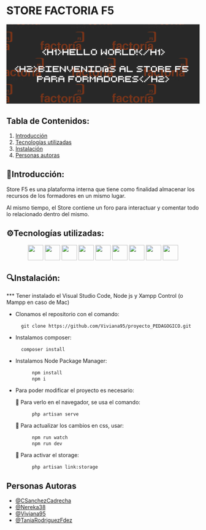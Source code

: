 # STORE FACTORIA F5
![Inicio](./public/assets/GIF.png)


## Tabla de Contenidos:
1. [Introducción](#introducción)
2. [Tecnologías utilizadas](#tecnologías-utilizadas)
3. [Instalación](#instalación)
4. [Personas autoras](#personas-autoras)


## 💠Introducción:

Store F5 es una plataforma interna que tiene como finalidad almacenar los recursos de los formadores en un mismo lugar.

Al mismo tiempo, el Store contiene un foro para interactuar y comentar todo lo relacionado dentro del mismo.

## ⚙️Tecnologías utilizadas:

<p align="center"> 
<img src="https://cdn.jsdelivr.net/gh/devicons/devicon/icons/html5/html5-original.svg" width="40" height="40"/>
<img src="https://cdn.jsdelivr.net/gh/devicons/devicon/icons/css3/css3-original.svg" width="40" height="40" />
<img src="https://cdn.jsdelivr.net/gh/devicons/devicon/icons/nodejs/nodejs-original-wordmark.svg" width="40" height="40"/>
<img src="https://cdn.jsdelivr.net/gh/devicons/devicon/icons/bootstrap/bootstrap-plain-wordmark.svg" width="40" height="40"/>
<img src="https://cdn.jsdelivr.net/gh/devicons/devicon/icons/mysql/mysql-original-wordmark.svg" width="40" height="40"/>
<img src="https://cdn.jsdelivr.net/gh/devicons/devicon/icons/php/php-original.svg" width="40" height="40"/>
<img src="https://cdn.jsdelivr.net/gh/devicons/devicon/icons/laravel/laravel-plain-wordmark.svg" width="40" height="40" />
<img src="https://cdn.jsdelivr.net/gh/devicons/devicon/icons/figma/figma-original.svg" width="40" height="40"/>
<img src="https://cdn.jsdelivr.net/gh/devicons/devicon/icons/canva/canva-original.svg" width="40" height="40"/>                  
</p>

## 🔍Instalación:

*** Tener instalado el Visual Studio Code, Node js y Xampp Control (o Mampp en caso de Mac)
    
- Clonamos el repositorio con el comando:

        git clone https://github.com/Viviana95/proyecto_PEDAGOGICO.git

- Instalamos composer:

        composer install

- Instalamos Node Package Manager:

            npm install
            npm i

- Para poder modificar el proyecto es necesario:
        
    📂 Para verlo en el navegador, se usa el comando:
                

            php artisan serve
               

    📂 Para actualizar los cambios en css, usar:
                
            npm run watch
            npm run dev
                
    📂 Para activar el storage:

            php artisan link:storage

    
## Personas Autoras

- [@CSanchezCadrecha](https://github.com/CSanchezCadrecha)
- [@Nereka38](https://github.com/Nereka38)
- [@Viviana95](https://github.com/Viviana95)
- [@TaniaRodriguezFdez](https://github.com/TaniaRodriguezFdez)
